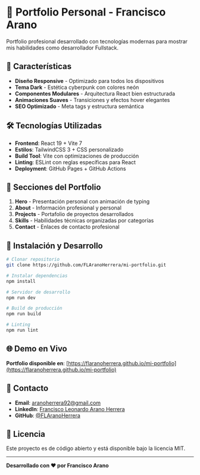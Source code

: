 # 🚀 Portfolio Personal - Francisco Arano

Portfolio profesional desarrollado con tecnologías modernas para mostrar mis habilidades como desarrollador Fullstack.

## 🌟 Características

- **Diseño Responsive** - Optimizado para todos los dispositivos
- **Tema Dark** - Estética cyberpunk con colores neón
- **Componentes Modulares** - Arquitectura React bien estructurada
- **Animaciones Suaves** - Transiciones y efectos hover elegantes
- **SEO Optimizado** - Meta tags y estructura semántica

## 🛠️ Tecnologías Utilizadas

- **Frontend**: React 19 + Vite 7
- **Estilos**: TailwindCSS 3 + CSS personalizado
- **Build Tool**: Vite con optimizaciones de producción
- **Linting**: ESLint con reglas específicas para React
- **Deployment**: GitHub Pages + GitHub Actions

## 📱 Secciones del Portfolio

1. **Hero** - Presentación personal con animación de typing
2. **About** - Información profesional y personal
3. **Projects** - Portafolio de proyectos desarrollados
4. **Skills** - Habilidades técnicas organizadas por categorías
5. **Contact** - Enlaces de contacto profesional

## 🚀 Instalación y Desarrollo

```bash
# Clonar repositorio
git clone https://github.com/FLAranoHerrera/mi-portfolio.git

# Instalar dependencias
npm install

# Servidor de desarrollo
npm run dev

# Build de producción
npm run build

# Linting
npm run lint
```

## 🌐 Demo en Vivo

**Portfolio disponible en**: [https://flaranoherrera.github.io/mi-portfolio](https://flaranoherrera.github.io/mi-portfolio)

## 📧 Contacto

- **Email**: aranoherrera92@gmail.com
- **LinkedIn**: [Francisco Leonardo Arano Herrera](https://www.linkedin.com/in/francisco-leonardo-arano-herrera-540198169)
- **GitHub**: [@FLAranoHerrera](https://github.com/FLAranoHerrera)

## 📄 Licencia

Este proyecto es de código abierto y está disponible bajo la licencia MIT.

---

**Desarrollado con ❤️ por Francisco Arano**
